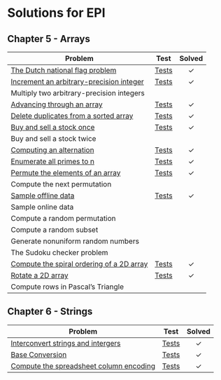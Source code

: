 # Solutions for EPI

Chapter 5 - Arrays
------------------

| Problem                                                                  | Test         | Solved  |
|--------------------------------------------------------------------------|:------------:|:-------:|
| [The Dutch national flag problem][1]                                     |  [Tests][2]  |    ✓    |
| [Increment an arbitrary-precision integer][3]                            |  [Tests][4]  |    ✓    |
| Multiply two arbitrary-precision integers           	                   |              |         |
| [Advancing through an array][5]                                          |  [Tests][6]  |    ✓    |
| [Delete duplicates from a sorted array][7]                               |  [Tests][8]  |    ✓    |   
| [Buy and sell a stock once][9]       		        	                   |  [Tests][10] |    ✓    |
| Buy and sell a stock twice                                         	   |		      |         |
| [Computing an alternation][11]           			                       |  [Tests][12] |    ✓    |
| [Enumerate all primes to n][13]                                          |  [Tests][14] |    ✓    |
| [Permute the elements of an array][15]                                   |  [Tests][16] |    ✓    |
| Compute the next permutation                                       	   |		      |         |
| [Sample offline data][17]                                                |  [Tests][18] |    ✓    |
| Sample online data                                                 	   |		      |         |
| Compute a random permutation                                       	   |              |         |
| Compute a random subset                                            	   |		      |         |
| Generate nonuniform random numbers                                	   |		      |         |
| The Sudoku checker problem                                        	   |		      |         |
| [Compute the spiral ordering of a 2D array][19]                          |  [Tests][20] |    ✓    |
| [Rotate a 2D array][21]                                                  |  [Tests][22] |    ✓    |
| Compute rows in Pascal’s Triangle                                 	   |		      |         |

Chapter 6 - Strings
------------------

| Problem                                                                  | Test         | Solved  |
|--------------------------------------------------------------------------|:------------:|:-------:|
| [Interconvert strings and intergers][23]                                 |  [Tests][24] |    ✓    |
| [Base Conversion][25]                                                    |  [Tests][26] |    ✓    |
| [Compute the spreadsheet column encoding][27]                            |  [Tests][28] |    ✓    |


[1]: arrays/dutchflagproblem.go
[2]: arrays/dutchflagproblem_test.go

[3]: arrays/incrementinteger.go
[4]: arrays/incrementinteger_test.go

[5]: arrays/advance.go
[6]: arrays/advance_test.go

[7]: arrays/duplicates.go
[8]: arrays/duplicates_test.go

[9]: arrays/buyonce.go
[10]: arrays/buyonce_test.go

[11]: arrays/alternation.go
[12]: arrays/alternation_test.go

[13]: arrays/primes.go
[14]: arrays/primes_test.go

[15]: arrays/permutation.go
[16]: arrays/permutation_test.go

[17]: arrays/offlinedata.go
[18]: arrays/offlinedata.go

[19]: arrays/spiralordering.go
[20]: arrays/spiralordering_test.go

[21]: arrays/rotate2D.go
[22]: arrays/rotate2D_test.go

[23]: strings/interconvert.go
[24]: strings/interconvert_test.go

[25]: strings/baseconversion.go
[26]: strings/baseconversion_test.go

[27]: strings/columnencoding.go
[28]: strings/columnencoding_test.go
